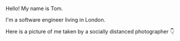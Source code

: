 Hello! My name is Tom.

I'm a software engineer living in London.

Here is a picture of me taken by a socially distanced photographer 👇